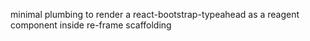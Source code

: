 minimal plumbing to render a react-bootstrap-typeahead as a reagent component
inside re-frame scaffolding
